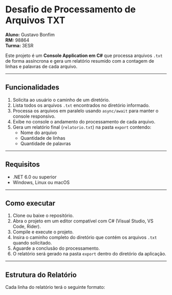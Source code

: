# Desafio de Processamento de Arquivos TXT

**Aluno:** Gustavo Bonfim  
**RM:** 98864  
**Turma:** 3ESR

Este projeto é um **Console Application em C#** que processa arquivos `.txt` de forma assíncrona e gera um relatório resumido com a contagem de linhas e palavras de cada arquivo.

---

## Funcionalidades

1. Solicita ao usuário o caminho de um diretório.
2. Lista todos os arquivos `.txt` encontrados no diretório informado.
3. Processa os arquivos em paralelo usando `async/await` para manter o console responsivo.
4. Exibe no console o andamento do processamento de cada arquivo.
5. Gera um relatório final (`relatorio.txt`) na pasta `export` contendo:
   - Nome do arquivo
   - Quantidade de linhas
   - Quantidade de palavras

---

## Requisitos

- .NET 6.0 ou superior
- Windows, Linux ou macOS

---

## Como executar

1. Clone ou baixe o repositório.
2. Abra o projeto em um editor compatível com C# (Visual Studio, VS Code, Rider).
3. Compile e execute o projeto.
4. Insira o caminho completo do diretório que contém os arquivos `.txt` quando solicitado.
5. Aguarde a conclusão do processamento.
6. O relatório será gerado na pasta `export` dentro do diretório da aplicação.

---

## Estrutura do Relatório

Cada linha do relatório terá o seguinte formato:

